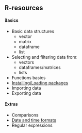 ## R-resources

#### Basics
- Basic data structures
    - vector
    - matrix
    - dataframe
    - list
- Selecting and filtering data from:
    - vectors
    - dataframes/matrices
    - lists
- Functions basics
- [Installing/Loading packages](https://github.com/tkostas/R-resources/blob/master/basics/packages.md)
- Importing data
- Exporting data


#### Extras
- Comparisons
- [Date and time formats](https://github.com/tkostas/R-resources/blob/master/extras/date_formats.md)
- Regular expressions

